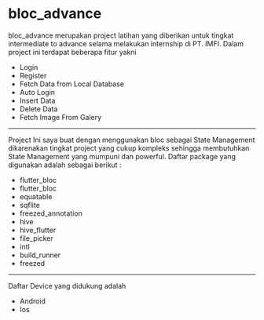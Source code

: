 # bloc_advance

bloc_advance merupakan project latihan yang diberikan untuk tingkat intermediate to advance selama melakukan internship di PT. IMFI. Dalam project ini terdapat beberapa fitur yakni 

- Login
- Register
- Fetch Data from Local Database
- Auto Login
- Insert Data
- Delete Data
- Fetch Image From Galery

___

Project Ini saya buat dengan menggunakan bloc sebagai State Management dikarenakan tingkat project yang cukup kompleks sehingga membutuhkan State Management yang mumpuni dan powerful. Daftar package yang digunakan adalah sebagai berikut :
- flutter_bloc
- flutter_bloc
- equatable
- sqflite
- freezed_annotation
- hive
- hive_flutter
- file_picker
- intl
- build_runner
- freezed

___

Daftar Device yang didukung adalah
- Android
- Ios